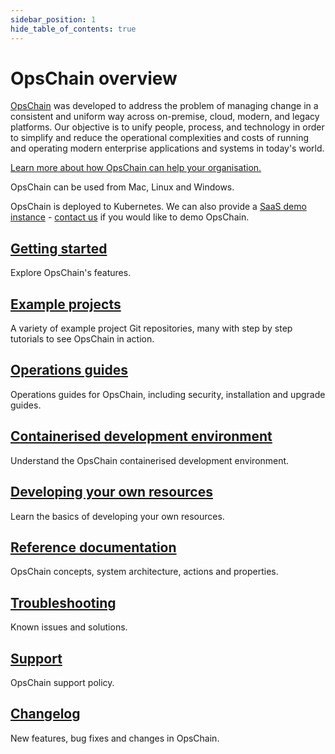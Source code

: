 ```yaml
---
sidebar_position: 1
hide_table_of_contents: true
---
```


# OpsChain overview

[OpsChain](https://opschain.io) was developed to address the problem of managing change in a consistent and uniform way across on-premise, cloud, modern, and legacy platforms. Our objective is to unify people, process, and technology in order to simplify and reduce the operational complexities and costs of running and operating modern enterprise applications and systems in today's world.

[Learn more about how OpsChain can help your organisation.](https://opschain.io/why)

OpsChain can be used from Mac, Linux and Windows.

OpsChain is deployed to Kubernetes. We can also provide a [SaaS demo instance](https://opschain.io/#learn-more) - [contact us](https://opschain.io/) if you would like to demo OpsChain.

## [Getting started](getting-started/README.md)

Explore OpsChain's features.

## [Example projects](category/examples)

A variety of example project Git repositories, many with step by step tutorials to see OpsChain in action.

## [Operations guides](category/operations)

Operations guides for OpsChain, including security, installation and upgrade guides.

## [Containerised development environment](development-environment.md)

Understand the OpsChain containerised development environment.

## [Developing your own resources](getting-started/developer.md#developing-resources)

Learn the basics of developing your own resources.

## [Reference documentation](category/reference)

OpsChain concepts, system architecture, actions and properties.

## [Troubleshooting](troubleshooting.md)

Known issues and solutions.

## [Support](support.md)

OpsChain support policy.

## [Changelog](changelog.md)

New features, bug fixes and changes in OpsChain.
